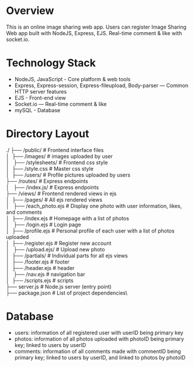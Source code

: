 # Overview
This is an online image sharing web app. Users can register Image Sharing Web app built with NodeJS, Express, EJS. Real-time comment &amp; like with socket.io.
# Technology Stack
- NodeJS, JavaScript - Core platform & web tools
- Express, Express-session, Express-fileupload, Body-parser  — Common HTTP server features
- EJS - Front-end view
- Socket.io — Real-time comment & like
- mySQL - Database
# Directory Layout
./
├── /public/                      # Frontend interface files \
│&nbsp;   ├── /images/                  # images uploaded by user\
│ &nbsp;  ├── /stylesheets/             # Frontend css style\
│&nbsp;     ├── /style.css              # Master css style\
│&nbsp;   ├── /users/                   # Profile pictures uploaded by users\
├── /routes/                      # Express endpoints\
│ &nbsp;  ├── /index.js/                # Express endpoints\
├── /views/                       # Frontend rendered views in ejs\
│&nbsp;   ├── /pages/                   # All ejs rendered views\
│ &nbsp;    ├── /each_photo.ejs         # Display one photo with user information, likes, and comments \
│&nbsp;     ├── /index.ejs              # Homepage with a list of photos \
│ &nbsp;    ├── /login.ejs              # Login page\
│&nbsp;     ├── /profile.ejs            # Personal profile of each user with a list of photos uploaded\
│&nbsp;     ├── /register.ejs           # Register new account\
│ &nbsp;    ├── /upload.ejs/            # Upload new photo\
│&nbsp;   ├── /partials/                # Individual parts for all ejs views\
│&nbsp;     ├── /footer.ejs             # footer\
│&nbsp;     ├── /header.ejs             # header \
│ &nbsp;    ├── /nav.ejs                # navigation bar\
│&nbsp;     ├── /scripts.ejs            # scripts\
├── server.js                     # Node.js server (entry point)\
├── package.json                  # List of project dependencies\

# Database
- users: information of all registered user with userID being primary key
- photos: information of all photos uploaded with photoID being primary key; linked to users by userID
- comments: information of all comments made with commentID being primary key; linked to users by userID, and linked to photos by photoID
